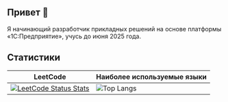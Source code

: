 ## Привет 👋
Я начинающий разработчик прикладных решений на основе платформы «1С:Предприятие», учусь до июня 2025 года.

<!---
Я — 1С разработчик, увлечённый оптимизацией процессов во всех сферах жизни: от управления личным временем до автоматизации сложных производственных задач. Верю, что правильное применение автоматизации и технологий улучшает качество жизни, повышает эффективность и прокладывает путь к будущему, где человечество не ограничено пределами нашей Землёй, а смело осваивает и обустраивает жизнь на других планетах.

Мне интересно разрабатывать бизнес-системы: интрнет-сайты, системы управления материально-техническим обеспечением, системы управления информацией, системы выплаты заработной платы. 

Я не умею разрабатываь системы целевого назначения: программные инструменты, веб-сервисы.Встроенные системы от которых зависит жизнь людей: авиационое по, по для медицинских устройств, пакетное по. 
(классификация по книге Совершенный код)

Резюме: [hh.ru](https://petrozavodsk.hh.ru/resume/bb853621ff0db2dd230039ed1f794563626531)
-->


## Статистики

| LeetCode | Наиболее используемые языки |
|------------------|----------------------|
| [![LeetCode Status Stats](https://leetcode-status.vercel.app/api/card/nikitagordeev10?theme=light&hide_title=true)](https://leetcode.com/u/nikitagordeev10/) | ![Top Langs](https://github-readme-stats.vercel.app/api/top-langs/?username=nikitagordeev10&langs_count=100&theme=transparent&layout=compact&hide_title=true) |
